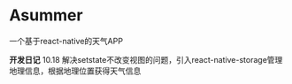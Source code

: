 # Asummer
一个基于react-native的天气APP

**开发日记**
10.18 解决setstate不改变视图的问题，引入react-native-storage管理地理信息，根据地理位置获得天气信息
